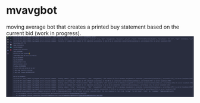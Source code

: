 # mvavgbot
moving average bot that creates a printed buy statement based on the current bid (work in progress).
![buy](https://github.com/PLgitdev/images/blob/master/buyyyy.PNG)
<script src="https://gist.github.com/PLgitdev/54c448e221ce3143e404d1a836921b2b"></script
